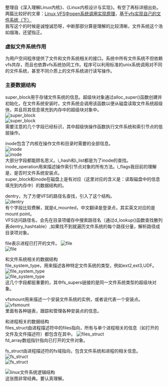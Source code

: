 整理自《深入理解Linux内核》、《Linux内核设计与实现》。有空了再标详细出处。  
两篇比较好的文章：[Linux VFS中open系统调用实现原理](http://blog.chinaunix.net/uid-28362602-id-3425578.html)，[基于vfs实现自己的文件系统（下）](https://mp.weixin.qq.com/s?__biz=MzI3NzA5MzUxNA==&mid=2664602545&idx=1&sn=420236c7883dac2b5bdd6f720d1ccb74&scene=0&utm_source=tuicool&utm_medium=referral)  
我写这个的时候是诚惶诚恐呀，中断那部分算是理解的比较清晰，文件系统这个浩如烟海，还望指正。  
### 虚拟文件系统作用  
为用户空间程序提供了文件和文件系统相关的接口。系统中所有文件系统不但依赖vfs共存，而且也依靠vfs系统协同工作。程序可以利用标准的unix系统调用对不同的文件系统，甚至不同介质上的文件系统进行读写操作。  
### 主要数据结构  
super_block用于存储文件系统的信息。超级块对象通过alloc_super()函数创建并初始化，在文件系统安装时，文件系统会调用该函数以便从磁盘读取文件系统超级快，并且将其信息填充到内存中的超级块对象中。  
![super_block](1.jpg)  
![super_block](2.jpg)  
需要注意的几个字段已经标识，其中超级快操作函数执行文件系统和索引节点的低层操作。  

inode包含了内核在操作文件和目录时需要的全部信息。  
![inode](3.jpg)  
![inode](4.jpg)  
大部分字段都能顾名思义。i_hash和i_list都是为了inode的查找。inode_operation用来描述操作索引节点对象的所有方法。i_flags我目前的理解是，是否时文件系统安装点。  
super_block和inode在磁盘上是有对应（这里对应的含义是：读取磁盘中的信息填充到内存中）的数据结构的。  
  
dentry，为了方便VFS的路径名查找，引入了这个结构。  
![dentry](5.jpg)  
有个字段比较费解，就是d_mounted，中文翻译是登录点，其实英文对应的是mount point。  
VFS访问路径名，会先在目录项缓存中搜索路径名（通过d_lookup()函数查找散列表dentry_hashtable）,如果找不到就遍历文件系统的每个路径分量，解析路径成目录项对象。  

file表示进程已打开的文件。
![file](6.jpg)  
![file](7.jpg)  
    
和文件系统相关的数据结构  
file_system_type，用来描述各种特定文件系统的类型，例如ext2,ext3,UDF。  
![file_system_type](8.jpg)  
![file_system_type](9.jpg)  
这几个字段都挺重要的，其中fs_supers链接的是同一文件系统类型的超级块对象。  
  
vfsmount用来描述一个安装文件系统的实例，或者说代表一个安装点。  
![vfsmount](10.jpg)  
里面有各种链表，跟踪和管理各种安装点的信息。  
  
和进程相关的数据结构    
files_struct由进程描述符中的files指向，所有与单个进程相关的信息（如打开的文件及文件描述符）都包含在其中。
![files_struct](11.jpg)  
fd_array数组指针指向已打开的文件对象。  
  
fs_struct由进程描述符的fs域指向，包含文件系统和进程的相关信息。  
![fs_struct](12.jpg)  
![fs_struct](13.jpg)  
  
![linux文件系统逻辑结构](14.jpg)  
这张图非常经典。要认真理解。  